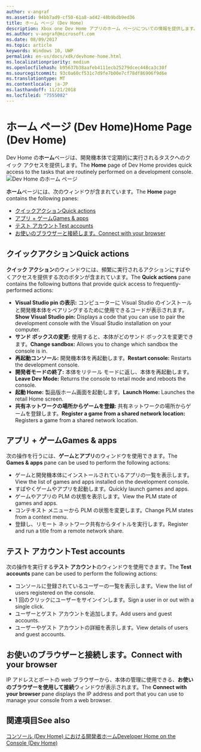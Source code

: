 ```yaml
---
author: v-angraf
ms.assetid: 94bb7ad9-cf50-61a8-ad42-48b9bdb9ed36
title: ホーム ページ (Dev Home)
description: Xbox one Dev Home アプリのホーム ページについての情報を提供します。
ms.author: v-angraf@microsoft.com
ms.date: 08/09/2017
ms.topic: article
keywords: Windows 10, UWP
permalink: en-us/docs/xdk/devhome-home.html
ms.localizationpriority: medium
ms.openlocfilehash: b95637b38aafeb4111ecb25279dcec448ca3c30f
ms.sourcegitcommit: 93c0a60cf531c7d9fe7b00e7cf78df86906f9d6e
ms.translationtype: MT
ms.contentlocale: ja-JP
ms.lasthandoff: 11/21/2018
ms.locfileid: "7555082"
---
```

# <a name="home-page-dev-home"></a><span data-ttu-id="f34a2-104">ホーム ページ (Dev Home)</span><span class="sxs-lookup"><span data-stu-id="f34a2-104">Home Page (Dev Home)</span></span>
   
  
<span data-ttu-id="f34a2-105">Dev Home の**ホーム**ページは、開発機本体で定期的に実行されるタスクへのクイック アクセスを提供します。</span><span class="sxs-lookup"><span data-stu-id="f34a2-105">The **Home** page of Dev Home provides quick access to the tasks that are routinely performed on a development console.</span></span>   
 ![Dev Home のホーム ページ](images/devhome_home.png)   
  
<span data-ttu-id="f34a2-107">**ホーム**ページには、次のウィンドウが含まれています。</span><span class="sxs-lookup"><span data-stu-id="f34a2-107">The **Home** page contains the following panes:</span></span>   
 
   *  [<span data-ttu-id="f34a2-108">クイックアクション</span><span class="sxs-lookup"><span data-stu-id="f34a2-108">Quick actions</span></span>](#ID4EEB)  
   *  [<span data-ttu-id="f34a2-109">アプリ + ゲーム</span><span class="sxs-lookup"><span data-stu-id="f34a2-109">Games & apps</span></span>](#ID4EPC)  
   *  [<span data-ttu-id="f34a2-110">テスト アカウント</span><span class="sxs-lookup"><span data-stu-id="f34a2-110">Test accounts</span></span>](#ID4EQD)  
   *  [<span data-ttu-id="f34a2-111">お使いのブラウザーと接続します。</span><span class="sxs-lookup"><span data-stu-id="f34a2-111">Connect with your browser</span></span>](#ID4EFE)  

 
<a id="ID4EEB"></a>

   

## <a name="quick-actions"></a><span data-ttu-id="f34a2-112">クイックアクション</span><span class="sxs-lookup"><span data-stu-id="f34a2-112">Quick actions</span></span>  
   
  
<span data-ttu-id="f34a2-113">**クイック アクション**のウィンドウには、頻繁に実行されるアクションにすばやくアクセスを提供する次のボタンが含まれています。</span><span class="sxs-lookup"><span data-stu-id="f34a2-113">The **Quick actions** pane contains the following buttons that provide quick access to frequently-performed actions:</span></span>   
 
   *  <span data-ttu-id="f34a2-114">**Visual Studio pin の表示:** コンピューターに Visual Studio のインストールと開発機本体をペアリングするために使用できるコードが表示されます。</span><span class="sxs-lookup"><span data-stu-id="f34a2-114">**Show Visual Studio pin:** Displays a code that you can use to pair the development console with the Visual Studio installation on your computer.</span></span>   
   *  <span data-ttu-id="f34a2-115">**サンド ボックスの変更:** 使用すると、本体がどのサンド ボックスを変更できます。</span><span class="sxs-lookup"><span data-stu-id="f34a2-115">**Change sandbox:** Allows you to change which sandbox the console is in.</span></span>   
   *  <span data-ttu-id="f34a2-116">**再起動コンソール:** 開発機本体を再起動します。</span><span class="sxs-lookup"><span data-stu-id="f34a2-116">**Restart console:** Restarts the development console.</span></span>   
   *  <span data-ttu-id="f34a2-117">**開発者モードの終了:** 本体をリテール モードに返し、本体を再起動します。</span><span class="sxs-lookup"><span data-stu-id="f34a2-117">**Leave Dev Mode:** Returns the console to retail mode and reboots the console.</span></span>   
   *  <span data-ttu-id="f34a2-118">**起動 Home:** 製品版ホーム画面を起動します。</span><span class="sxs-lookup"><span data-stu-id="f34a2-118">**Launch Home:** Launches the retail Home screen.</span></span>   
   *  <span data-ttu-id="f34a2-119">**共有ネットワークの場所からゲームを登録:** 共有ネットワークの場所からゲームを登録します。</span><span class="sxs-lookup"><span data-stu-id="f34a2-119">**Register a game from a shared network location:** Registers a game from a shared network location.</span></span>   

  
<a id="ID4EPC"></a>

   

## <a name="games--apps"></a><span data-ttu-id="f34a2-120">アプリ + ゲーム</span><span class="sxs-lookup"><span data-stu-id="f34a2-120">Games & apps</span></span>   
   
  
<span data-ttu-id="f34a2-121">次の操作を行うには、**ゲームとアプリ**のウィンドウを使用できます。</span><span class="sxs-lookup"><span data-stu-id="f34a2-121">The **Games & apps** pane can be used to perform the following actions:</span></span>   
 
   *  <span data-ttu-id="f34a2-122">ゲームと開発機本体にインストールされているアプリの一覧を表示します。</span><span class="sxs-lookup"><span data-stu-id="f34a2-122">View the list of games and apps installed on the development console.</span></span>  
   *  <span data-ttu-id="f34a2-123">すばやくゲームやアプリを起動します。</span><span class="sxs-lookup"><span data-stu-id="f34a2-123">Quickly launch games and apps.</span></span>  
   *  <span data-ttu-id="f34a2-124">ゲームやアプリの PLM の状態を表示します。</span><span class="sxs-lookup"><span data-stu-id="f34a2-124">View the PLM state of games and apps.</span></span>  
   *  <span data-ttu-id="f34a2-125">コンテキスト メニューから PLM の状態を変更します。</span><span class="sxs-lookup"><span data-stu-id="f34a2-125">Change PLM states from a context menu.</span></span>  
   *  <span data-ttu-id="f34a2-126">登録し、リモート ネットワーク共有からタイトルを実行します。</span><span class="sxs-lookup"><span data-stu-id="f34a2-126">Register and run a title from a remote network share.</span></span>

  
<a id="ID4EQD"></a>

   

## <a name="test-accounts"></a><span data-ttu-id="f34a2-127">テスト アカウント</span><span class="sxs-lookup"><span data-stu-id="f34a2-127">Test accounts</span></span>  
   
  
<span data-ttu-id="f34a2-128">次の操作を実行する**テスト アカウント**のウィンドウを使用できます。</span><span class="sxs-lookup"><span data-stu-id="f34a2-128">The **Test accounts** pane can be used to perform the following actions:</span></span>   
 
   *  <span data-ttu-id="f34a2-129">コンソールに登録されているユーザーの一覧を表示します。</span><span class="sxs-lookup"><span data-stu-id="f34a2-129">View the list of users registered on the console.</span></span>  
   *  <span data-ttu-id="f34a2-130">1 回のクリックにユーザーをサインインします。</span><span class="sxs-lookup"><span data-stu-id="f34a2-130">Sign a user in or out with a single click.</span></span>  
   *  <span data-ttu-id="f34a2-131">ユーザーとゲスト アカウントを追加します。</span><span class="sxs-lookup"><span data-stu-id="f34a2-131">Add users and guest accounts.</span></span>  
   *  <span data-ttu-id="f34a2-132">ユーザーやゲスト アカウントの詳細を表示します。</span><span class="sxs-lookup"><span data-stu-id="f34a2-132">View details of users and guest accounts.</span></span>  

  
<a id="ID4EFE"></a>

   

## <a name="connect-with-your-browser"></a><span data-ttu-id="f34a2-133">お使いのブラウザーと接続します。</span><span class="sxs-lookup"><span data-stu-id="f34a2-133">Connect with your browser</span></span>  
   
  
<span data-ttu-id="f34a2-134">IP アドレスとポートの web ブラウザーから、本体の管理に使用できる、**お使いのブラウザーを使用して接続**ウィンドウが表示されます。</span><span class="sxs-lookup"><span data-stu-id="f34a2-134">The **Connect with your browser** pane displays the IP address and port that you can use to manage your console from a web browser.</span></span>   
  
<a id="ID4EPE"></a>

   

## <a name="see-also"></a><span data-ttu-id="f34a2-135">関連項目</span><span class="sxs-lookup"><span data-stu-id="f34a2-135">See also</span></span>  
 [<span data-ttu-id="f34a2-136">コンソール (Dev Home) における開発者ホーム</span><span class="sxs-lookup"><span data-stu-id="f34a2-136">Developer Home on the Console (Dev Home)</span></span>](dev-home.md)

  